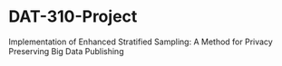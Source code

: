 # DAT-310-Project
Implementation of Enhanced Stratified Sampling: A Method for Privacy Preserving Big Data Publishing
